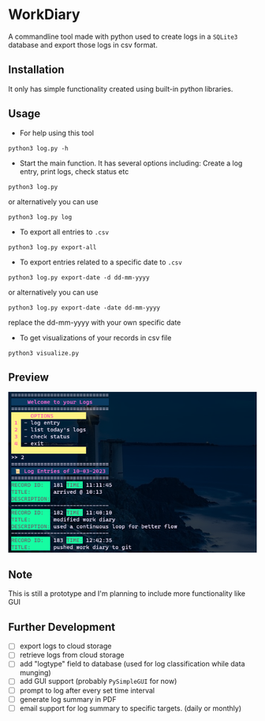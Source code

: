 # WorkDiary

A commandline tool made with python used to create logs in a `SQLite3` database and export those logs in csv format.

## Installation

It only has simple functionality created using built-in python libraries.

## Usage

- For help using this tool
```
python3 log.py -h
```
- Start the main function. It has several options including: Create a log entry, print logs, check status etc
```
python3 log.py
```
or alternatively you can use
```
python3 log.py log
```
- To export all entries to `.csv`
```
python3 log.py export-all
```
- To export entries related to a specific date to `.csv`
```
python3 log.py export-date -d dd-mm-yyyy
```
or alternatively you can use
```
python3 log.py export-date -date dd-mm-yyyy
```
replace the dd-mm-yyyy with your own specific date

- To get visualizations of your records in csv file
```
python3 visualize.py
```
## Preview
![Alt text](docs/images/preview/Screenshot_1.png)
## Note

This is still a prototype and I'm planning to include more functionality like GUI

## Further Development
- [ ] export logs to cloud storage
- [ ] retrieve logs from cloud storage
- [ ] add "logtype" field to database (used for log classification while data munging)
- [ ] add GUI support (probably `PySimpleGUI` for now)
- [ ] prompt to log after every set time interval
- [ ] generate log summary in PDF
- [ ] email support for log summary to specific targets. (daily or monthly) 
